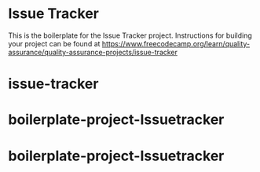 # Issue Tracker

This is the boilerplate for the Issue Tracker project. Instructions for building your project can be found at https://www.freecodecamp.org/learn/quality-assurance/quality-assurance-projects/issue-tracker
# issue-tracker
# boilerplate-project-Issuetracker
# boilerplate-project-Issuetracker
